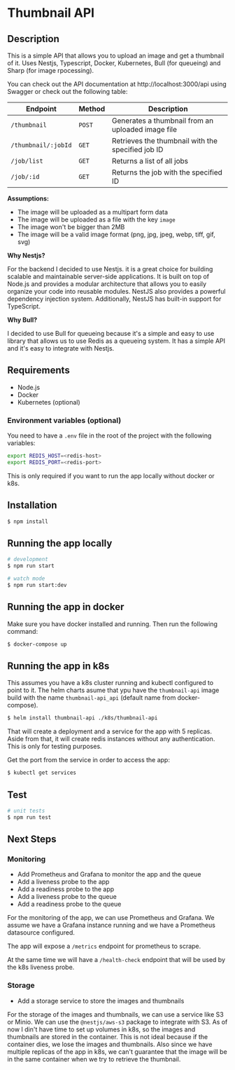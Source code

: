 # Thumbnail API

## Description

This is a simple API that allows you to upload an image and get a thumbnail of it.
Uses Nestjs, Typescript, Docker, Kubernetes, Bull (for queueing) and Sharp (for image rpocessing).

You can check out the API documentation at http://localhost:3000/api using Swagger or check out the following table:

| Endpoint | Method | Description |
| --- | --- | --- |
| `/thumbnail` | `POST` | Generates a thumbnail from an uploaded image file |
| `/thumbnail/:jobId` | `GET` | Retrieves the thumbnail with the specified job ID |
| `/job/list` | `GET` | Returns a list of all jobs |
| `/job/:id` | `GET` | Returns the job with the specified ID |

**Assumptions:**

- The image will be uploaded as a multipart form data
- The image will be uploaded as a file with the key `image`
- The image won't be bigger than 2MB
- The image will be a valid image format (png, jpg, jpeg, webp, tiff, gif, svg)
    
**Why Nestjs?**

For the backend I decided to use Nestjs. it is a great choice for building scalable and maintainable server-side applications. It is built on top of Node.js and provides a modular architecture that allows you to easily organize your code into reusable modules. NestJS also provides a powerful dependency injection system. Additionally, NestJS has built-in support for TypeScript.

**Why Bull?**

I decided to use Bull for queueing because it's a simple and easy to use library that allows us to use Redis as a queueing system. It has a simple API and it's easy to integrate with Nestjs.

## Requirements

- Node.js
- Docker
- Kubernetes (optional)
    
### Environment variables (optional)

You need to have a `.env` file in the root of the project with the following variables:

```bash
export REDIS_HOST=<redis-host>
export REDIS_PORT=<redis-port>
```

This is only required if you want to run the app locally without docker or k8s.

## Installation

```bash
$ npm install
```

## Running the app locally

```bash
# development
$ npm run start

# watch mode
$ npm run start:dev
```

## Running the app in docker

Make sure you have docker installed and running. Then run the following command:

```bash
$ docker-compose up
```

## Running the app in k8s

This assumes you have a k8s cluster running and kubectl configured to point to it.
The helm charts asume that ypu have the `thumbnail-api` image build with the name `thumbnail-api_api` (default name from docker-compose).
  
```bash
$ helm install thumbnail-api ./k8s/thumbnail-api
```

That will create a deployment and a service for the app with 5 replicas. Aside from that, it will create redis instances without any authentication. This is only for testing purposes.

Get the port from the service in order to access the app:

```bash
$ kubectl get services
```

## Test

```bash
# unit tests
$ npm run test
```

## Next Steps
### Monitoring

- Add Prometheus and Grafana to monitor the app and the queue
- Add a liveness probe to the app
- Add a readiness probe to the app
- Add a liveness probe to the queue
- Add a readiness probe to the queue

For the monitoring of the app, we can use Prometheus and Grafana. We assume we have a Grafana instance running and we have a Prometheus datasource configured.

The app will expose a `/metrics` endpoint for prometheus to scrape.

At the same time we will have a `/health-check` endpoint that will be used by the k8s liveness probe.

### Storage

- Add a storage service to store the images and thumbnails

For the storage of the images and thumbnails, we can use a service like S3 or Minio. We can use the `@nestjs/aws-s3` package to integrate with S3.
As of now I din't have time to set up volumes in k8s, so the images and thumbnails are stored in the container. This is not ideal because if the container dies, we lose the images and thumbnails.
Also since we have multiple replicas of the app in k8s, we can't guarantee that the image will be in the same container when we try to retrieve the thumbnail.